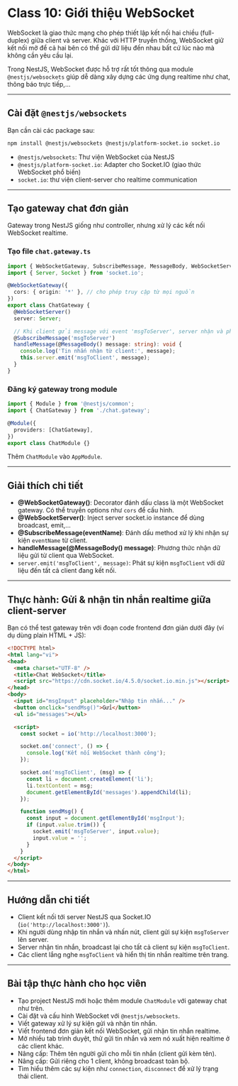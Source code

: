 # Class 10: Giới thiệu WebSocket

WebSocket là giao thức mạng cho phép thiết lập kết nối hai chiều (full-duplex) giữa client và server. Khác với HTTP truyền thống, WebSocket giữ kết nối mở để cả hai bên có thể gửi dữ liệu đến nhau bất cứ lúc nào mà không cần yêu cầu lại.

Trong NestJS, WebSocket được hỗ trợ rất tốt thông qua module `@nestjs/websockets` giúp dễ dàng xây dựng các ứng dụng realtime như chat, thông báo trực tiếp,...

***

## Cài đặt `@nestjs/websockets`

Bạn cần cài các package sau:

```bash
npm install @nestjs/websockets @nestjs/platform-socket.io socket.io
```

* `@nestjs/websockets`: Thư viện WebSocket của NestJS
* `@nestjs/platform-socket.io`: Adapter cho Socket.IO (giao thức WebSocket phổ biến)
* `socket.io`: thư viện client-server cho realtime communication

***

## Tạo gateway chat đơn giản

Gateway trong NestJS giống như controller, nhưng xử lý các kết nối WebSocket realtime.

### Tạo file `chat.gateway.ts`

```ts
import { WebSocketGateway, SubscribeMessage, MessageBody, WebSocketServer } from '@nestjs/websockets';
import { Server, Socket } from 'socket.io';

@WebSocketGateway({
  cors: { origin: '*' }, // cho phép truy cập từ mọi nguồn
})
export class ChatGateway {
  @WebSocketServer()
  server: Server;

  // Khi client gửi message với event 'msgToServer', server nhận và phát lại cho tất cả client
  @SubscribeMessage('msgToServer')
  handleMessage(@MessageBody() message: string): void {
    console.log('Tin nhắn nhận từ client:', message);
    this.server.emit('msgToClient', message);
  }
}
```

### Đăng ký gateway trong module

```ts
import { Module } from '@nestjs/common';
import { ChatGateway } from './chat.gateway';

@Module({
  providers: [ChatGateway],
})
export class ChatModule {}
```

Thêm `ChatModule` vào `AppModule`.

***

## Giải thích chi tiết

* **@WebSocketGateway()**: Decorator đánh dấu class là một WebSocket gateway. Có thể truyền options như `cors` để cấu hình.
* **@WebSocketServer()**: Inject server socket.io instance để dùng broadcast, emit,...
* **@SubscribeMessage(eventName)**: Đánh dấu method xử lý khi nhận sự kiện `eventName` từ client.
* **handleMessage(@MessageBody() message)**: Phương thức nhận dữ liệu gửi từ client qua WebSocket.
* `server.emit('msgToClient', message)`: Phát sự kiện `msgToClient` với dữ liệu đến tất cả client đang kết nối.

***

## Thực hành: Gửi & nhận tin nhắn realtime giữa client-server

Bạn có thể test gateway trên với đoạn code frontend đơn giản dưới đây (ví dụ dùng plain HTML + JS):

```html
<!DOCTYPE html>
<html lang="vi">
<head>
  <meta charset="UTF-8" />
  <title>Chat WebSocket</title>
  <script src="https://cdn.socket.io/4.5.0/socket.io.min.js"></script>
</head>
<body>
  <input id="msgInput" placeholder="Nhập tin nhắn..." />
  <button onclick="sendMsg()">Gửi</button>
  <ul id="messages"></ul>

  <script>
    const socket = io('http://localhost:3000');

    socket.on('connect', () => {
      console.log('Kết nối WebSocket thành công');
    });

    socket.on('msgToClient', (msg) => {
      const li = document.createElement('li');
      li.textContent = msg;
      document.getElementById('messages').appendChild(li);
    });

    function sendMsg() {
      const input = document.getElementById('msgInput');
      if (input.value.trim()) {
        socket.emit('msgToServer', input.value);
        input.value = '';
      }
    }
  </script>
</body>
</html>
```

***

## Hướng dẫn chi tiết

* Client kết nối tới server NestJS qua Socket.IO (`io('http://localhost:3000')`).
* Khi người dùng nhập tin nhắn và nhấn nút, client gửi sự kiện `msgToServer` lên server.
* Server nhận tin nhắn, broadcast lại cho tất cả client sự kiện `msgToClient`.
* Các client lắng nghe `msgToClient` và hiển thị tin nhắn realtime trên trang.

***

## Bài tập thực hành cho học viên

* Tạo project NestJS mới hoặc thêm module `ChatModule` với gateway chat như trên.
* Cài đặt và cấu hình WebSocket với `@nestjs/websockets`.
* Viết gateway xử lý sự kiện gửi và nhận tin nhắn.
* Viết frontend đơn giản kết nối WebSocket, gửi nhận tin nhắn realtime.
* Mở nhiều tab trình duyệt, thử gửi tin nhắn và xem nó xuất hiện realtime ở các client khác.
* Nâng cấp: Thêm tên người gửi cho mỗi tin nhắn (client gửi kèm tên).
* Nâng cấp: Gửi riêng cho 1 client, không broadcast toàn bộ.
* Tìm hiểu thêm các sự kiện như `connection`, `disconnect` để xử lý trạng thái client.
